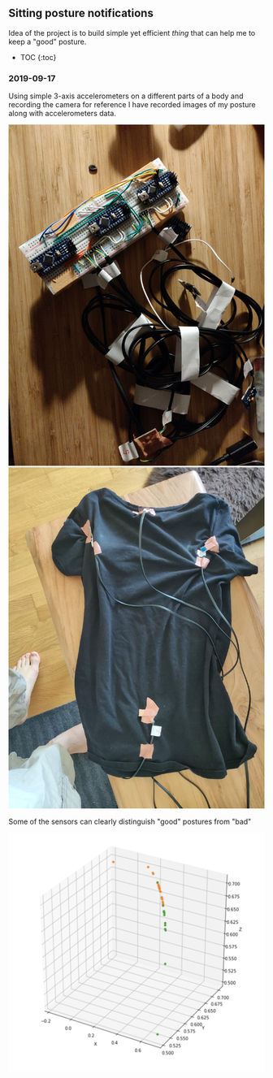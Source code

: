 ## Sitting posture notifications

Idea of the project is to build simple yet efficient _thing_ that can help me to keep a "good" posture.

* TOC
{:toc}

### 2019-09-17

Using simple 3-axis accelerometers on a different parts of a body and recording the camera for reference I have recorded images of my posture along with accelerometers data.

![1](./img/IMG_20190728_220648.jpg) ![2](./img/IMG_20190831_094154.jpg)

Some of the sensors can clearly distinguish "good" postures from "bad"

![3](./img/single_axis_labels.png)
